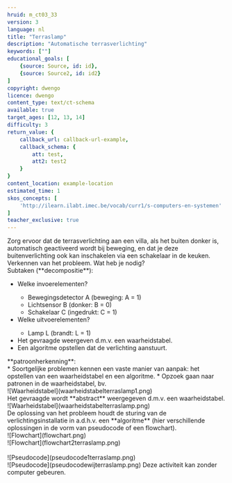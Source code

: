 ```yaml
---
hruid: m_ct03_33
version: 3
language: nl
title: "Terraslamp"
description: "Automatische terrasverlichting"
keywords: [""]
educational_goals: [
    {source: Source, id: id}, 
    {source: Source2, id: id2}
]
copyright: dwengo
licence: dwengo
content_type: text/ct-schema
available: true
target_ages: [12, 13, 14]
difficulty: 3
return_value: {
    callback_url: callback-url-example,
    callback_schema: {
        att: test,
        att2: test2
    }
}
content_location: example-location
estimated_time: 1
skos_concepts: [
    'http://ilearn.ilabt.imec.be/vocab/curr1/s-computers-en-systemen'
]
teacher_exclusive: true
---
```


<context>
Zorg ervoor dat de terrasverlichting aan een villa, als het buiten donker is, automatisch geactiveerd wordt bij beweging, en dat je deze buitenverlichting ook kan inschakelen via een schakelaar in de keuken. 
</div>
</context>
<decomposition>
Verkennen van het probleem. Wat heb je nodig? <br> 
Subtaken (**decompositie**):<br>
<ul>
    <li>Welke invoerelementen?</li>
        <ul> <li>Bewegingsdetector A (beweging: A  = 1)</li>
             <li>Lichtsensor B (donker: B = 0)</li>
             <li>Schakelaar C (ingedrukt: C = 1)</li>
        </ul>
    <li>Welke uitvoerelementen?</li>
        <ul>
            <li>Lamp L (brandt: L = 1)</li>
        </ul>
    <li>Het gevraagde weergeven d.m.v. een waarheidstabel. </li>
    <li>Een algoritme opstellen dat de verlichting aanstuurt.</li>
</ul>
</decomposition>
<patternRecognition>
**patroonherkenning**:<br>
* Soortgelijke problemen kennen een vaste manier van aanpak: het opstellen van een waarheidstabel en een algoritme. 
* Opzoek gaan naar patronen in de waarheidstabel, bv.<br>
![Waarheidstabel](waarheidstabelterraslamp1.png)  <br>
</patternRecognition>
<abstraction>
Het gevraagde wordt **abstract** weergegeven d.m.v. een waarheidstabel.<br>
![Waarheidstabel](waarheidstabelterraslamp.png)  <br>
</abstraction>
<algorithms>
De oplossing van het probleem houdt de sturing van de verlichtingsinstallatie in a.d.h.v. een **algoritme** (hier verschillende oplossingen in de vorm van pseudocode of een flowchart).<br>
![Flowchart](flowchart.png)<br>
![Flowchart](flowchart2terraslamp.png)<br><br>
![Pseudocode](pseudocode1terraslamp.png)<br>
![Pseudocode](pseudocodewijterraslamp.png)
</algorithms>
<implementation>
Deze activiteit kan zonder computer gebeuren.
</implementation>


